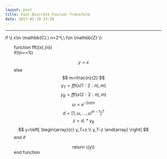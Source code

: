 ```yaml
---
layout: post
title: Fast Discrete Fourier Transform
date: 2017-02-10 23:59
---
```


----------------
<div>
if \( x\in \mathbb{C},\ n=2^t,\ t\in \mathbb{Z} \) <br/>

&emsp;&emsp;function fft(\(x\),\(n\)) <br/>
&emsp;&emsp;if(\(n==1\)) <br/>

$$ y=x $$
&emsp;&emsp;else <br/>
$$ m=\frac{n}{2} $$
$$ y_T=fft(x(1:2:n),m) $$
$$ y_B=fft(x(2:2:n),m) $$
$$ \omega=e^{{-2\pi i}/n} $$
$$ d=\left[1,\omega,\dots,\omega^{m-1}\right]^T $$
$$ z=d.*y_B $$
$$ y=\left[
		\begin{array}{c}
		y_T+z \\
		y_T-z
		\end{array}
\right] $$
&emsp;&emsp;end if <br/>
<center>
return \(y\)
</center>
&emsp;&emsp;end function <br/>
</div>

